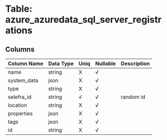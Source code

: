 # Table: azure_azuredata_sql_server_registrations

## Columns 

|  Column Name   |  Data Type  | Uniq | Nullable | Description | 
|  ----  | ----  | ----  | ----  | ---- | 
| name | string | X | √ |  | 
| system_data | json | X | √ |  | 
| type | string | X | √ |  | 
| selefra_id | string | √ | √ | random id | 
| location | string | X | √ |  | 
| properties | json | X | √ |  | 
| tags | json | X | √ |  | 
| id | string | X | √ |  | 


